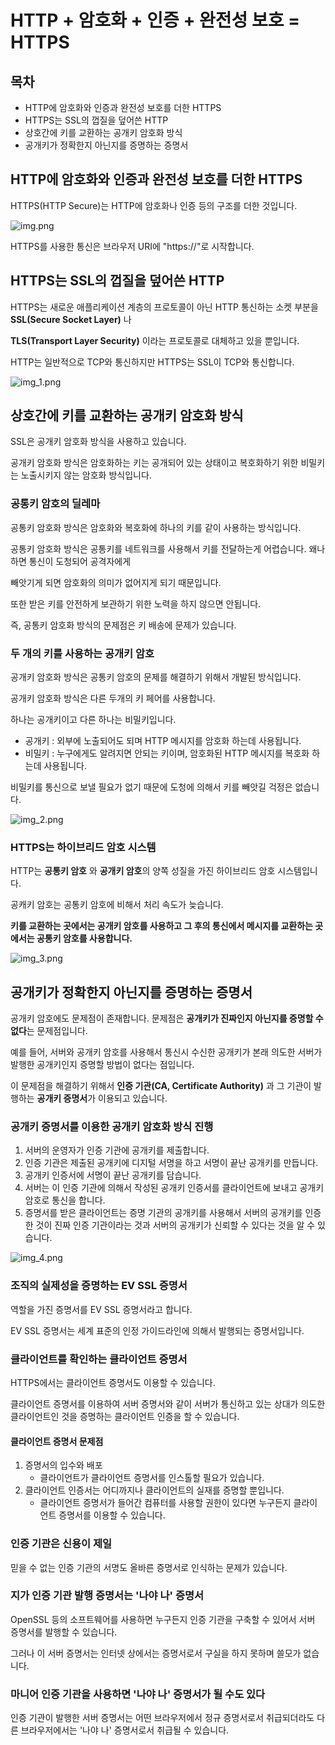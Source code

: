 # HTTP + 암호화 + 인증 + 완전성 보호 = HTTPS

## 목차

- HTTP에 암호화와 인증과 완전성 보호를 더한 HTTPS
- HTTPS는 SSL의 껍질을 덮어쓴 HTTP
- 상호간에 키를 교환하는 공개키 암호화 방식
- 공개키가 정확한지 아닌지를 증명하는 증명서

## HTTP에 암호화와 인증과 완전성 보호를 더한 HTTPS

HTTPS(HTTP Secure)는 HTTP에 암호화나 인증 등의 구조를 더한 것입니다.

![img.png](img.png)

HTTPS를 사용한 통신은 브라우저 URI에 "https://"로 시작합니다.

## HTTPS는 SSL의 껍질을 덮어쓴 HTTP

HTTPS는 새로운 애플리케이션 계층의 프로토콜이 아닌 HTTP 통신하는 소켓 부분을 **SSL(Secure Socket Layer)** 나

**TLS(Transport Layer Security)** 이라는 프로토콜로 대체하고 있을 뿐입니다.

HTTP는 일반적으로 TCP와 통신하지만 HTTPS는 SSL이 TCP와 통신합니다.

![img_1.png](img_1.png)

## 상호간에 키를 교환하는 공개키 암호화 방식

SSL은 공개키 암호화 방식을 사용하고 있습니다.

공개키 암호화 방식은 암호화하는 키는 공개되어 있는 상태이고 복호화하기 위한 비밀키는 노출시키지 않는 암호화 방식입니다.

### 공통키 암호의 딜레마

공통키 암호화 방식은 암호화와 복호화에 하나의 키를 같이 사용하는 방식입니다.

공통키 암호화 방식은 공통키를 네트워크를 사용해서 키를 전달하는게 어렵습니다. 왜나하면 통신이 도청되어 공격자에게

빼앗기게 되면 암호화의 의미가 없어지게 되기 때문입니다.

또한 받은 키를 안전하게 보관하기 위한 노력을 하지 않으면 안됩니다.

즉, 공통키 암호화 방식의 문제점은 키 배송에 문제가 있습니다.

### 두 개의 키를 사용하는 공개키 암호

공개키 암호화 방식은 공통키 암호의 문제를 해결하기 위해서 개발된 방식입니다.

공개키 암호화 방식은 다른 두개의 키 페어를 사용합니다.

하나는 공개키이고 다른 하나는 비밀키입니다.

- 공개키 : 외부에 노출되어도 되며 HTTP 메시지를 암호화 하는데 사용됩니다.
- 비밀키 : 누구에게도 알려지면 안되는 키이며, 암호화된 HTTP 메시지를 복호화 하는데 사용됩니다.

비밀키를 통신으로 보낼 필요가 없기 때문에 도청에 의해서 키를 빼앗길 걱정은 없습니다.

![img_2.png](img_2.png)

### HTTPS는 하이브리드 암호 시스템

HTTP는 **공통키 암호** 와 **공개키 암호**의 양쪽 성질을 가진 하이브리드 암호 시스템입니다.

공캐키 암호는 공통키 암호에 비해서 처리 속도가 늦습니다.

**키를 교환하는 곳에서는 공개키 암호를 사용하고 그 후의 통신에서 메시지를 교환하는 곳에서는 공통키 암호를 사용합니다.**

![img_3.png](img_3.png)

## 공개키가 정확한지 아닌지를 증명하는 증명서

공개키 암호에도 문제점이 존재합니다. 문제점은 **공개키가 진짜인지 아닌지를 증명할 수없다**는 문제점입니다.

예를 들어, 서버와 공개키 암호를 사용해서 통신시 수신한 공개키가 본래 의도한 서버가 발행한 공개키인지 증명할 방법이 없다는 점입니다.

이 문제점을 해결하기 위해서 **인증 기관(CA, Certificate Authority)** 과 그 기관이 발행하는 **공개키 증명서**가 이용되고 있습니다.

### 공개키 증명서를 이용한 공개키 암호화 방식 진행

1. 서버의 운영자가 인증 기관에 공개키를 제출합니다.
2. 인증 기관은 제출된 공개키에 디지털 서명을 하고 서명이 끝난 공개키를 만듭니다.
3. 공개키 인증서에 서명이 끝난 공개키를 담습니다.
4. 서버는 이 인증 기관에 의해서 작성된 공개키 인증서를 클라이언트에 보내고 공개키 암호로 통신을 합니다.
5. 증명서를 받은 클라이언트는 증명 기관의 공개키를 사용해서 서버의 공개키를 인증한 것이 진짜 인증 기관이라는 것과
   서버의 공개키가 신뢰할 수 있다는 것을 알 수 있습니다.

![img_4.png](img_4.png)

### 조직의 실제성을 증명하는 EV SSL 증명서

역할을 가진 증명서를 EV SSL 증명서라고 합니다.

EV SSL 증명서는 세계 표준의 인정 가이드라인에 의해서 발행되는 증명서입니다.

### 클라이언트를 확인하는 클라이언트 증명서

HTTPS에서는 클라이언트 증명서도 이용할 수 있습니다.

클라이언트 증명서를 이용하여 서버 증명서와 같이 서버가 통신하고 있는 상대가 의도한 클라이언트인 것을 증명하는 클라이언트 인증을 할 수 있습니다.

#### 클라이언트 증명서 문제점

1. 증명서의 입수와 배포
    - 클라이언트가 클라이언트 증명서를 인스톨할 필요가 있습니다.
2. 클라이언트 인증서는 어디까지나 클라이언트의 실재를 증명할 뿐입니다.
    - 클라이언트 증명서가 들어간 컴퓨터를 사용할 권한이 있다면 누구든지 클라이언트 증명서를 이용할 수 있습니다.

### 인증 기관은 신용이 제일

믿을 수 없는 인증 기관의 서명도 올바른 증명서로 인식하는 문제가 있습니다.

### 지가 인증 기관 발행 증명서는 '나야 나' 증명서

OpenSSL 등의 소프트웨어를 사용하면 누구든지 인증 기관을 구축할 수 있어서 서버 증명서를 발행할 수 있습니다.

그러나 이 서버 증명서는 인터넷 상에서는 증명서로서 구실을 하지 못하며 쓸모가 없습니다.

### 마니어 인증 기관을 사용하면 '나야 나' 증명서가 될 수도 있다

인증 기관이 발행한 서버 증명서는 어떤 브라우저에서 정규 증명서로서 취급되더라도 다른 브라우저에서는 '나야 나' 증명서로서 취급될 수 있습니다.
